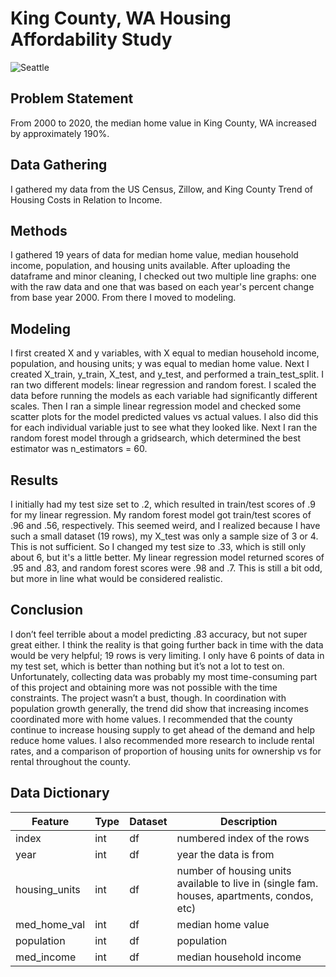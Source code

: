 # King County, WA Housing Affordability Study

![Seattle](presentation_image_copy.png)

## Problem Statement
From 2000 to 2020, the median home value in King County, WA increased by approximately 190%. 
## Data Gathering
I gathered my data from the US Census, Zillow, and King County Trend of Housing Costs in Relation to Income.
## Methods
I gathered 19 years of data for median home value, median household income, population, and housing units available. After uploading the dataframe and minor cleaning, I checked out two multiple line graphs: one with the raw data and one that was based on each year's percent change from base year 2000. From there I moved to modeling.
## Modeling
I first created X and y variables, with X equal to median household income, population, and housing units; y was equal to median home value.  Next I created X_train, y_train, X_test, and y_test, and performed a train_test_split. I ran two different models: linear regression and random forest. I scaled the data before running the models as each variable had significantly different scales.  Then I ran a simple linear regression model and checked some scatter plots for the model predicted values vs actual values.  I also did this for each individual variable just to see what they looked like.  Next I ran the random forest model through a gridsearch, which determined the best estimator was n_estimators = 60.  
## Results
I initially had my test size set to .2, which resulted in train/test scores of .9 for my linear regression. My random forest model got train/test scores of .96 and .56, respectively.  This seemed weird, and I realized because I have such a small dataset (19 rows), my X_test was only a sample size of 3 or 4.  This is not sufficient.  So I changed my test size to .33, which is still only about 6, but it's a little better.  My linear regression model returned scores of .95 and .83, and random forest scores were .98 and .7.  This is still a bit odd, but more in line what would be considered realistic.
## Conclusion
I don’t feel terrible about a model predicting .83 accuracy, but not super great either. I think the reality is that going further back in time with the data would be very helpful; 19 rows is very limiting. I only have 6 points of data in my test set, which is better than nothing but it’s not a lot to test on. Unfortunately, collecting data was probably my most time-consuming part of this project and obtaining more was not possible with the time constraints.
The project wasn’t a bust, though. In coordination with population growth generally, the trend did show that increasing incomes coordinated more with home values. I recommended that the county continue to increase housing supply to get ahead of the demand and help reduce home values. I also recommended more research to include rental rates, and a comparison of proportion of housing units for ownership vs for rental throughout the county.
## Data Dictionary
|Feature|Type|Dataset|Description|
|----|----|----|----|
|index|int|df|numbered index of the rows|
|year|int|df|year the data is from|
|housing_units|int|df|number of housing units available to live in (single fam. houses, apartments, condos, etc)|
|med_home_val|int|df|median home value|
|population|int|df|population|
|med_income|int|df|median household income|

